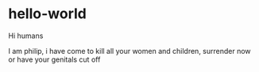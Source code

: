 # hello-world

Hi humans

I am philip, i have come to kill all your women and children, surrender now or have your genitals cut off
